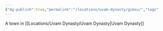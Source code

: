 ```yaml
---
{"dg-publish":true,"permalink":"/locations/uvam-dynasty/gimsu/","tags":["Undiscovered"],"updated":"2025-02-13T18:05:53.264+00:00"}
---
```


A town in [[Locations/Uvam Dynasty/Uvam Dynasty\|Uvam Dynasty]]